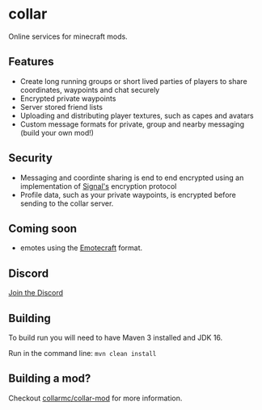 # collar

Online services for minecraft mods.

## Features
* Create long running groups or short lived parties of players to share coordinates, waypoints and chat securely
* Encrypted private waypoints
* Server stored friend lists
* Uploading and distributing player textures, such as capes and avatars
* Custom message formats for private, group and nearby messaging (build your own mod!)

## Security
* Messaging and coordinte sharing is end to end encrypted using an implementation of [Signal's](https://signal.org) encryption protocol
* Profile data, such as your private waypoints, is encrypted before sending to the collar server.

## Coming soon
* emotes using the [Emotecraft](https://github.com/KosmX/emotes) format.

## Discord
[Join the Discord](https://discord.gg/EG2e9dkPBf)

## Building
To build run you will need to have Maven 3 installed and JDK 16.

Run in the command line:
`mvn clean install`

## Building a mod?

Checkout [collarmc/collar-mod](https://github.com/collarmc/collar-mod) for more information.
